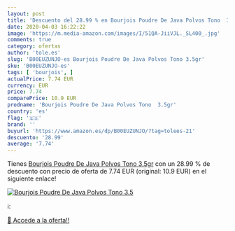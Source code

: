 ```yaml
---
layout: post
title: 'Descuento del 28.99 % en Bourjois Poudre De Java Polvos Tono  3.5'
date: 2020-04-03 16:22:22
image: 'https://m.media-amazon.com/images/I/51QA-JiiVJL._SL400_.jpg'
comments: true
category: ofertas
author: 'tole.es'
slug: 'B00EUZUNJO-es Bourjois Poudre De Java Polvos Tono 3.5gr'
sku: 'B00EUZUNJO-es'
tags: [ 'bourjois', ]
actualPrice: 7.74 EUR
currency: EUR
price: 7.74
comparePrice: 10.9 EUR
prodname: 'Bourjois Poudre De Java Polvos Tono  3.5gr'
country: 'es'
flag: '🇪🇸'
brand: ''
buyurl: 'https://www.amazon.es/dp/B00EUZUNJO/?tag=tolees-21'
descuento: '28.99'
average: '7.74'
---
```


Tienes [Bourjois Poudre De Java Polvos Tono  3.5gr](https://www.amazon.es/dp/B00EUZUNJO/?tag=tolees-21) con un 28.99 % de descuento con precio de oferta de 7.74 EUR (original: 10.9 EUR) en el siguiente enlace!

[![Bourjois Poudre De Java Polvos Tono  3.5](https://m.media-amazon.com/images/I/51QA-JiiVJL._SL400_.jpg)](https://www.amazon.es/dp/B00EUZUNJO/?tag=tolees-21)

ℹ️:


[🛒 Accede a la oferta!!](https://www.amazon.es/dp/B00EUZUNJO/?tag=tolees-21)
